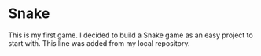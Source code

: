 # Snake
This is my first game.
I decided to build a Snake game as an easy project to start with.
This line was added from my local repository.

